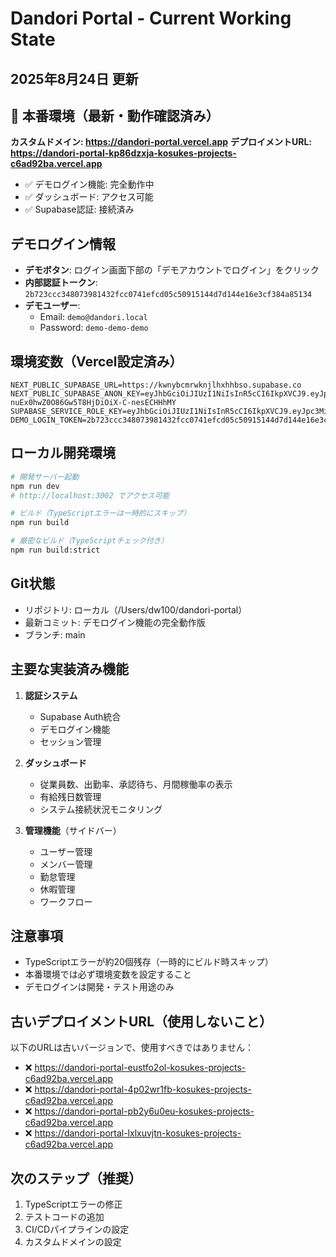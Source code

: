 # Dandori Portal - Current Working State
## 2025年8月24日 更新

## 🚀 本番環境（最新・動作確認済み）
**カスタムドメイン: https://dandori-portal.vercel.app**
**デプロイメントURL: https://dandori-portal-kp86dzxja-kosukes-projects-c6ad92ba.vercel.app**
- ✅ デモログイン機能: 完全動作中
- ✅ ダッシュボード: アクセス可能
- ✅ Supabase認証: 接続済み

## デモログイン情報
- **デモボタン**: ログイン画面下部の「デモアカウントでログイン」をクリック
- **内部認証トークン**: `2b723ccc348073981432fcc0741efcd05c50915144d7d144e16e3cf384a85134`
- **デモユーザー**: 
  - Email: `demo@dandori.local`
  - Password: `demo-demo-demo`

## 環境変数（Vercel設定済み）
```env
NEXT_PUBLIC_SUPABASE_URL=https://kwnybcmrwknjlhxhhbso.supabase.co
NEXT_PUBLIC_SUPABASE_ANON_KEY=eyJhbGciOiJIUzI1NiIsInR5cCI6IkpXVCJ9.eyJpc3MiOiJzdXBhYmFzZSIsInJlZiI6Imt3bnliY21yd2tuamxoeGhoYnNvIiwicm9sZSI6ImFub24iLCJpYXQiOjE3NTU5NDk1OTMsImV4cCI6MjA3MTUyNTU5M30.Bpniq-nuEx0hwZ0O86Gw5T8HjDiOiX-C-nesECHHhMY
SUPABASE_SERVICE_ROLE_KEY=eyJhbGciOiJIUzI1NiIsInR5cCI6IkpXVCJ9.eyJpc3MiOiJzdXBhYmFzZSIsInJlZiI6Imt3bnliY21yd2tuamxoeGhoYnNvIiwicm9sZSI6InNlcnZpY2Vfcm9sZSIsImlhdCI6MTc1NTk0OTU5MywiZXhwIjoyMDcxNTI1NTkzfQ.1iiqqzMRcs0AdTVyH16Z6BuJvRFOoR_xk7bE6MFqXGc
DEMO_LOGIN_TOKEN=2b723ccc348073981432fcc0741efcd05c50915144d7d144e16e3cf384a85134
```

## ローカル開発環境
```bash
# 開発サーバー起動
npm run dev
# http://localhost:3002 でアクセス可能

# ビルド（TypeScriptエラーは一時的にスキップ）
npm run build

# 厳密なビルド（TypeScriptチェック付き）
npm run build:strict
```

## Git状態
- リポジトリ: ローカル（/Users/dw100/dandori-portal）
- 最新コミット: デモログイン機能の完全動作版
- ブランチ: main

## 主要な実装済み機能
1. **認証システム**
   - Supabase Auth統合
   - デモログイン機能
   - セッション管理

2. **ダッシュボード**
   - 従業員数、出勤率、承認待ち、月間稼働率の表示
   - 有給残日数管理
   - システム接続状況モニタリング

3. **管理機能**（サイドバー）
   - ユーザー管理
   - メンバー管理
   - 勤怠管理
   - 休暇管理
   - ワークフロー

## 注意事項
- TypeScriptエラーが約20個残存（一時的にビルド時スキップ）
- 本番環境では必ず環境変数を設定すること
- デモログインは開発・テスト用途のみ

## 古いデプロイメントURL（使用しないこと）
以下のURLは古いバージョンで、使用すべきではありません：
- ❌ https://dandori-portal-eustfo2ol-kosukes-projects-c6ad92ba.vercel.app
- ❌ https://dandori-portal-4p02wr1fb-kosukes-projects-c6ad92ba.vercel.app
- ❌ https://dandori-portal-pb2y6u0eu-kosukes-projects-c6ad92ba.vercel.app
- ❌ https://dandori-portal-lxlxuvjtn-kosukes-projects-c6ad92ba.vercel.app

## 次のステップ（推奨）
1. TypeScriptエラーの修正
2. テストコードの追加
3. CI/CDパイプラインの設定
4. カスタムドメインの設定